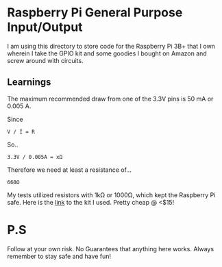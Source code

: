 # Raspberry Pi General Purpose Input/Output
I am using this directory to store code for the Raspberry Pi 3B+ that I own wherein I take the GPIO kit and some goodies I bought on Amazon and screw around with circuits.

## Learnings
The maximum recommended draw from one of the 3.3V pins is 50 mA or 0.005 A.

Since 
```
V / I = R
```
So..
```
3.3V / 0.005A = xΩ
```
Therefore we need at least a resistance of...
```
660Ω
```
My tests utilized resistors with 1kΩ or 1000Ω, which kept the Raspberry Pi safe. Here is the [link](https://www.amazon.com/EL-CK-002-Electronic-Breadboard-Capacitor-Potentiometer/dp/B01ERP6WL4/ref=sr_1_1_sspa?crid=RC880RRMAQEU&dchild=1&keywords=rexqualis+electronics+component+fun+kit&qid=1597189328&sprefix=rex+quails+%2Caps%2C163&sr=8-1-spons&psc=1&spLa=ZW5jcnlwdGVkUXVhbGlmaWVyPUE0UENKNTc1TkFPNksmZW5jcnlwdGVkSWQ9QTAyNDU1MjAyNlk4TkY2VkdYTjk5JmVuY3J5cHRlZEFkSWQ9QTA4MzkzNjNHVjQ2SjRaVkFDVDkmd2lkZ2V0TmFtZT1zcF9hdGYmYWN0aW9uPWNsaWNrUmVkaXJlY3QmZG9Ob3RMb2dDbGljaz10cnVl) to the kit I used. Pretty cheap @ <$15!

# P.S
Follow at your own risk. No Guarantees that anything here works.
Always remember to stay safe and have fun!
